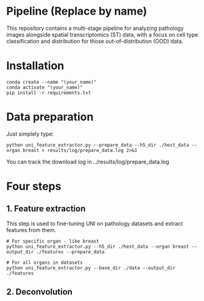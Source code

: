 # Pipeline (Replace by name)
This repository contains a multi-stage pipeline for analyzing pathology images alongside spatial transcriptomics (ST) data, with a focus on cell type classification and distribution for those out-of-distribution (OOD) data.
# Installation
```
conda create --name "(your_name)"
conda activate "(your_name)"
pip install -r requirements.txt
```
# Data preparation
Just simplely type:
```
python uni_feature_extractor.py --prepare_data --h5_dir ./hest_data --organ breast > results/log/prepare_data.log 2>&1
```
You can track the download log in ../results/log/prepare_data.log

# Four steps
## 1. Feature extraction
This step is used to fine-tuning UNI on pathology datasets and extract features from them.
```
# For specific organ - like breast
python uni_feature_extractor.py --h5_dir ./hest_data --organ breast --output_dir ./features --prepare_data

# For all organs in datasets
python uni_feature_extractor.py --base_dir ./data --output_dir ./features
```
## 2. Deconvolution
